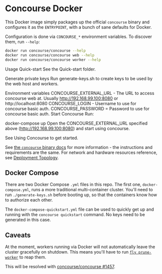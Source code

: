 # Concourse Docker

This Docker image simply packages up the official `concourse` binary and
configures it as the `ENTRYPOINT`, with a bunch of sane defaults for Docker.

Configuration is done via `CONCOURSE_*` environment variables. To discover
them, run `--help`:

```sh
docker run concourse/concourse --help
docker run concourse/concourse web --help
docker run concourse/concourse worker --help
```
Usage
Quick-start
See the Quick-start folder.

Generate private keys
Run generate-keys.sh to create keys to be used by the web host and workers.

Environment variables
CONCOURSE_EXTERNAL_URL - The URL to access concourse web at. Usually http://192.168.99.100:8080 or http://localhost:8080
CONCOURSE_LOGIN - Username to use for concourse basic auth.
CONCOURSE_PASSWORD = Password to use for concourse basic auth.
Start Concourse
Run:

docker-compose up
Open the CONCOURSE_EXTERNAL_URL specified above (http://192.168.99.100:8080) and start using concourse.

See Using Concourse to get started.

See [the `concourse` binary docs](https://concourse-ci.org/install.html) for
more information - the instructions and requirements are the same. For network
and hardware resources reference, see [Deployment
Topology](https://concourse-ci.org/topology.html).


## Docker Compose

There are two Docker Compose `.yml` files in this repo. The first one,
`docker-compose.yml`, runs a more traditional multi-container cluster. You'll
need to run `./generate-keys.sh` before booting up, so that the containers know
how to authorize each other.

The `docker-compose-quickstart.yml` file can be used to quickly get up and
running with the `concourse quickstart` command. No keys need to be generated
in this case.


## Caveats

At the moment, workers running via Docker will not automatically leave the
cluster gracefully on shutdown. This means you'll have to run [`fly
prune-worker`](https://concourse-ci.org/administration.html#fly-prune-worker)
to reap them.

This will be resolved with [concourse/concourse
#1457](https://github.com/concourse/concourse/issues/1457).
